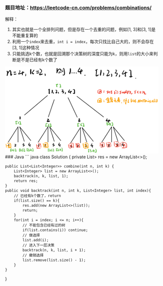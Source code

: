 ### 题目地址：https://leetcode-cn.com/problems/combinations/

解释：
1. 其实也就是一个全排列问题，但是存在一个去重的问题，例如[1, 3]和[3, 1]是不能重复算的
2. 利用一个`index`来去重，`int i = index`，每次只找比自己大的，则不会存在[3, 1]这种情况
3. 只能挑选k个数，也就是回溯那个决策树的深度只能为k，则用`list`的大小来判断是不是已经有k个数了
<img src="https://github.com/miniCcc/Leetcode-ccSolution/blob/master/77-%E7%BB%84%E5%90%88/1593743211.301769.jpg?raw=true">
### Java
``` java
class Solution {
    private List<List<Integer>> res = new ArrayList<>();

    public List<List<Integer>> combine(int n, int k) {
        List<Integer> list = new ArrayList<>();
        backtrack(n, k, list, 1);
        return res;
    }
    public void backtrack(int n, int k, List<Integer> list, int index){
        // 已经有k个数了，return
        if(list.size() == k){
            res.add(new ArrayList<>(list));
            return;
        }
        for(int i = index; i <= n; i++){
            // 不能包含已经有过的树
            if(list.contains(i)) continue;
            // 做选择
            list.add(i);
            // 进入下一层决策
            backtrack(n, k, list, i + 1);
            // 撤销选择
            list.remove(list.size() - 1);
        }
    }
}
```

